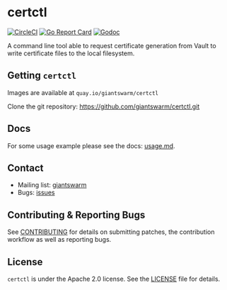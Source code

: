 # certctl

[![CircleCI](https://dl.circleci.com/status-badge/img/gh/giantswarm/clusterclient/tree/master.svg?style=svg)](https://dl.circleci.com/status-badge/redirect/gh/giantswarm/clusterclient/tree/master)
[![Go Report Card](https://goreportcard.com/badge/github.com/giantswarm/certctl)](https://goreportcard.com/report/github.com/giantswarm/certctl)
[![Godoc](https://pkg.go.dev/badge/github.com/giantswarm/certctl)](https://pkg.go.dev/github.com/giantswarm/certctl)

A command line tool able to request certificate generation from Vault to write certificate files to the local filesystem.

## Getting `certctl`

Images are available at `quay.io/giantswarm/certctl`

Clone the git repository: https://github.com/giantswarm/certctl.git

## Docs

For some usage example please see the docs: [usage.md](/docs/usage.md).

## Contact

- Mailing list: [giantswarm](https://groups.google.com/forum/!forum/giantswarm)
- Bugs: [issues](https://github.com/giantswarm/certctl/issues)

## Contributing & Reporting Bugs

See [CONTRIBUTING](CONTRIBUTING.md) for details on submitting patches, the contribution workflow as well as reporting bugs.

## License

`certctl` is under the Apache 2.0 license. See the [LICENSE](LICENSE) file for details.
